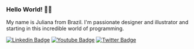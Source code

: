 ### Hello World! 👋😄
My name is Juliana from Brazil. I'm passionate designer and illustrator and starting in this incredible world of programming.

[![Linkedin Badge](https://img.shields.io/badge/-LinkedIn-blue?style=flat-square&logo=Linkedin&logoColor=white&link=https://www.linkedin.com/in/juliana-gutierrez-2818b4b2/)](https://www.linkedin.com/in/juliana-gutierrez-2818b4b2/)
[![Youtube Badge](https://img.shields.io/badge/-Youtube-FF0000?style=flat-square&labelColor=FF0000&logo=youtube&logoColor=white&link=https://www.youtube.com/channel/UCboKcEDO3Q2x8tPCFofGcbw)](https://www.youtube.com/channel/UCboKcEDO3Q2x8tPCFofGcbw)
[![Twitter Badge](https://img.shields.io/badge/-Twitter-1ca0f1?style=flat-square&labelColor=1ca0f1&logo=twitter&logoColor=white&link=https://twitter.com/Juliana_OG)](https://twitter.com/Juliana_OG)
<!--
**Juliana-oguther/Juliana-oguther** is a ✨ _special_ ✨ repository because its `README.md` (this file) appears on your GitHub profile.

Here are some ideas to get you started:

- 🔭 I’m currently working on ...
- 🌱 I’m currently learning ...
- 👯 I’m looking to collaborate on ...
- 🤔 I’m looking for help with ...
- 💬 Ask me about ...
- 📫 How to reach me: ...
- 😄 Pronouns: ...
- ⚡ Fun fact: ...
-->
